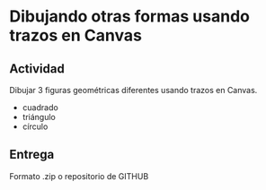# Dibujando otras formas usando trazos en Canvas

## Actividad

Dibujar 3 figuras geométricas diferentes usando trazos en Canvas.

- cuadrado
- triángulo
- círculo

## Entrega

Formato .zip o repositorio de GITHUB
